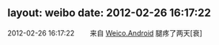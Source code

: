 layout: weibo
date: 2012-02-26 16:17:22
---
<meta name="referrer" content="no-referrer" />

2012-02-26 16:17:22  &nbsp;&nbsp;&nbsp;&nbsp;&nbsp;&nbsp; 来自 <a href="http://app.weibo.com/t/feed/l4RWD" rel="nofollow">Weico.Android</a>
腿疼了两天[衰] ​​​
